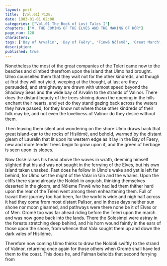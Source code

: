 ```yaml
---
layout: post
title: 【Vol.01】P128.
date: 1983-01-01 02:08
categories: ["Vol.01 The Book of Lost Tales I"]
chapters: ["V. THE COMING OF THE ELVES AND THE MAKING OF KÔR"]
page_num: 128
characters: 
tags: ['Bay of Arvalin', 'Bay of Faëry', 'Finwë Nólemë', 'Great March', 'Great Journey', 'Hisilómë']
description: 
published: true
---
```


Nonetheless the most of the great companies of the Teleri came now to the beaches and climbed therefrom upon the island that Ulmo had brought. Ulmo counselled them that they wait not for the other kindreds, and though at first they will not yield, weeping at the thought, at last are they persuaded, and straightway are drawn with utmost speed beyond the Shadowy Seas and the wide bay of Arvalin to the strands of Valinor. There does the distant beauty of the trees shining down the opening in the hills enchant their hearts, and yet do they stand gazing back across the waters they have passed, for they know not where those other kindreds of their folk may be, and not even the loveliness of Valinor do they desire without them.

Then leaving them silent and wondering on the shore Ulmo draws back that great island-car to the rocks of Hisilómë, and behold, warmed by the distant gleam of Laurelin that lit upon its western edge as it lay in the Bay of Faery, new and more tender trees begin to grow upon it, and the green of herbage is seen upon its slopes.

Now Ossë raises his head above the waves in wrath, deeming himself slighted that his aid was not sought in the ferrying of the Elves, but his own island taken unasked. Fast does he follow in Ulmo's wake and yet is left far behind, for Ulmo set the might of the Valar in Uin and the whales. Upon the cliffs there stand already the Noldoli in anguish, thinking themselves deserted in the gloom, and Nóleme Finwë who had led them thither hard upon the rear of the Teleri went among them enheartening them. Full of travail their journey too had been, for the world is wide and nigh half across it had they come from most distant Palisor, and in those days neither sun shone nor moon gleamed, and pathways were there none be it of Elves or of Men. Oromë too was far ahead riding before the Teleri upon the march and was now gone back into the lands. There the Solosimpi were astray in the forests stretching deep behind, and his horn wound faintly in the ears of those upon the shore, from whence that Vala sought them up and down the dark vales of Hisilómë.

Therefore now coming Ulmo thinks to draw the Noldoli swiftly to the strand of Valinor, returning once again for those others when Oromë shall have led them to the coast. This does he, and Falman beholds that second ferrying from

